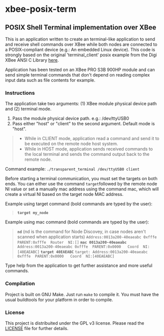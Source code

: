 # xbee-posix-term
## POSIX Shell Terminal implementation over XBee

This is an application written to create an terminal-like application to send and receive shell commands over XBee while both nodes are connected to a POSIX-compliant device (e.g.: An embedded Linux device).
This code is strongly based on the original 'terminal_client' posix example from the Digi XBee ANSI C Library [here](https://github.com/digidotcom/xbee_ansic_library).

Application has been tested on an XBee PRO S3B 900HP module and can send simple terminal commands that don't depend on reading complex input data such as file contents for example.

### Instructions

The application take two arguments: (1) XBee module physical device path and (2) terminal mode.
1. Pass the module physical device path. e.g.: /dev/ttyUSB0
2. Pass either "host" or "client" to the second argument. Default mode is "host".
> - While in CLIENT mode, application read a command and send it to be executed on the remote node host system.
> - While in HOST mode, application sends received commands to the local terminal and sends the command output back to the remote node.

Command example: `./transparent_terminal /dev/ttyUSB0 client`

Before starting a terminal communication, you must set the targets on both ends.
You can either use the command `target`followed by the remote node NI value or set a manually mac address using the command mac, which will create a virtual NI based on the target node MAC address.

Example using target command (bold commands are typed by the user):
> <b>`target my_node`</b>

Example using mac command (bold commands are typed by the user):
><b>`nd`</b> (nd is the command for Node Discovey, in case nodes aren't scanned when application starts)
>`Address:0013a200-40eaeabc 0xfffe  PARENT:0xfffe  Router  NI:[]`
><b>`mac 0013a200-40eaeabc`</b>
>`Address:0013a200-40eaeabc 0xfffe  PARENT:0x0000   Coord  NI:[40EAEABC]`
><b>`target 40EAEABC`</b>
>`target: Address:0013a200-40eaeabc 0xfffe  PARENT:0x0000   Coord  NI:[40EAEABC]`

Type help from the application to get further assistance and more useful commands.

### Compilation

Project is built on GNU Make. Just run `make` to compile it. You must have the usual buildtools for your platform in order to compile.

### License

This project is distribuited under the GPL v3 license. Please read the [LICENSE](https://raw.githubusercontent.com/adfelippe/xbee-posix-term/master/LICENSE) file for further details.
